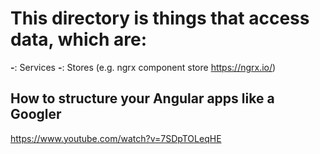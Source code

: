 # This directory is things that access data, which are:
**-**: Services
**-**: Stores (e.g. ngrx component store https://ngrx.io/)

## How to structure your Angular apps like a Googler
https://www.youtube.com/watch?v=7SDpTOLeqHE